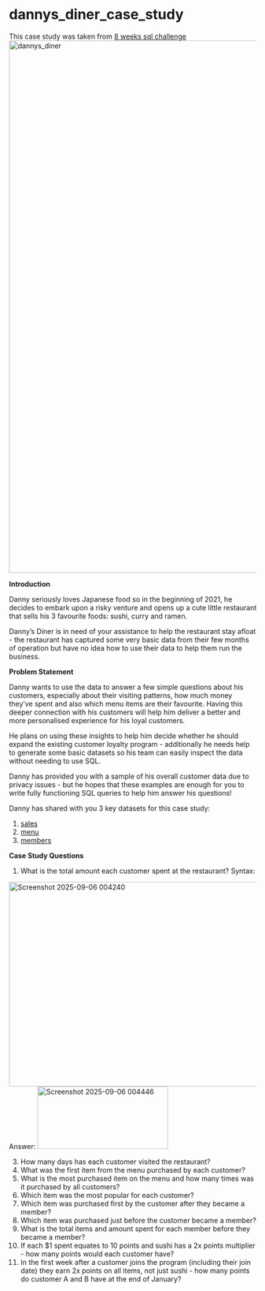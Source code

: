 # dannys_diner_case_study
This case study was taken from [8 weeks sql challenge](https://8weeksqlchallenge.com/case-study-1/)
<img width="1080" height="1080" alt="dannys_diner" src="https://github.com/user-attachments/assets/d87b84ce-40ad-4fc5-bc03-0801c34170f6" />

**Introduction**

Danny seriously loves Japanese food so in the beginning of 2021, he decides to embark upon a risky venture and opens up a cute little restaurant that sells his 3 favourite foods: sushi, curry and ramen.

Danny’s Diner is in need of your assistance to help the restaurant stay afloat - the restaurant has captured some very basic data from their few months of operation but have no idea how to use their data to help them run the business.

**Problem Statement**

Danny wants to use the data to answer a few simple questions about his customers, especially about their visiting patterns, how much money they’ve spent and also which menu items are their favourite. Having this deeper connection with his customers will help him deliver a better and more personalised experience for his loyal customers.

He plans on using these insights to help him decide whether he should expand the existing customer loyalty program - additionally he needs help to generate some basic datasets so his team can easily inspect the data without needing to use SQL.

Danny has provided you with a sample of his overall customer data due to privacy issues - but he hopes that these examples are enough for you to write fully functioning SQL queries to help him answer his questions!

Danny has shared with you 3 key datasets for this case study:
1. [sales](https://github.com/user-attachments/files/22178895/dannys_diner_sales.csv)
2. [menu](https://github.com/user-attachments/files/22178920/dannys_diner_menu.csv)
3. [members](https://github.com/user-attachments/files/22178940/dannys_diner_members.csv)

**Case Study Questions**
1. What is the total amount each customer spent at the restaurant?
Syntax:
<img width="784" height="415" alt="Screenshot 2025-09-06 004240" src="https://github.com/user-attachments/assets/eb52411f-0cd5-4a72-865d-d451fab51f23" />
Answer:
<img width="265" height="127" alt="Screenshot 2025-09-06 004446" src="https://github.com/user-attachments/assets/4d060881-f8e3-4149-a1ba-c3581d089544" />


  
3. How many days has each customer visited the restaurant?
4. What was the first item from the menu purchased by each customer?
5. What is the most purchased item on the menu and how many times was it purchased by all customers?
6. Which item was the most popular for each customer?
7. Which item was purchased first by the customer after they became a member?
8. Which item was purchased just before the customer became a member?
9. What is the total items and amount spent for each member before they became a member?
10. If each $1 spent equates to 10 points and sushi has a 2x points multiplier - how many points would each customer have?
11. In the first week after a customer joins the program (including their join date) they earn 2x points on all items, not just sushi - how many points do customer A and B have at the end of January?
